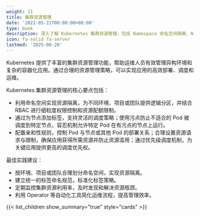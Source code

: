 ```yaml
---
weight: 21
title: 集群资源管理
date: '2022-05-21T00:00:00+08:00'
type: book
description: 深入了解 Kubernetes 集群资源管理，包括 Namespace 命名空间隔离、Node 节点管理、Pod 调度策略等核心概念和实践方法。
icon: fa-solid fa-server
lastmod: '2025-08-20'
---
```


Kubernetes 提供了丰富的集群资源管理功能，帮助运维人员有效管理异构环境和复杂的容器化应用。通过合理的资源管理策略，可以实现应用的高效部署、调度和运维。

Kubernetes 集群资源管理的核心要点包括：

- 利用命名空间实现资源隔离，为不同环境、项目或团队提供逻辑分区，并结合 RBAC 进行细粒度权限控制和资源配额限制。
- 通过为节点添加标签，支持灵活的调度策略；使用污点防止不适合的 Pod 被调度到特定节点，容忍机制允许特定 Pod 在有污点的节点上运行。
- 配置亲和性规则，控制 Pod 与节点或其他 Pod 的部署关系；合理设置资源请求与限制，确保应用获得所需资源并防止资源滥用；通过优先级调度机制，为关键应用提供更高的调度优先权。

最佳实践建议：

- 按环境、项目或团队合理划分命名空间，实现资源隔离。
- 建立统一的标签命名规范，标准化标签策略。
- 定期监控集群资源利用率，及时发现和解决资源瓶颈。
- 利用 Operator 等自动化工具简化运维流程，提高管理效率。

{{< list_children show_summary="true" style="cards"  >}}
